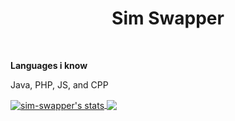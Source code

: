 <h1 align="center">Sim Swapper</h1>
<br />

**Languages i know**

Java, PHP, JS, and CPP

<a href="https://github.com/sim-swapper">
  <img align="center" src="https://github-readme-stats.vercel.app/api?username=sim-swapper&show_icons=true&include_all_commits=true&show_icons=true&title_color=fff&icon_color=79ff97&text_color=9f9f9f&bg_color=232323" alt="sim-swapper's stats" />
  <a href="https://github.com/sim-swapper?tab=repositories">
  <img align="center" src="https://github-readme-stats.vercel.app/api/top-langs/?username=sim-swapper&layout=compact&show_icons=true&title_color=fff&icon_color=79ff97&text_color=9f9f9f&bg_color=232323" />
</a>
</a>
